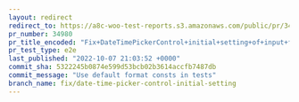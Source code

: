 ```yaml
---
layout: redirect
redirect_to: https://a8c-woo-test-reports.s3.amazonaws.com/public/pr/34980/e2e/index.html
pr_number: 34980
pr_title_encoded: "Fix+DateTimePickerControl+initial+setting+of+input+field"
pr_test_type: e2e
last_published: "2022-10-07 21:03:52 +0000"
commit_sha: 5322245b0874e599d53bcb02b3614accfb7487db
commit_message: "Use default format consts in tests"
branch_name: fix/date-time-picker-control-initial-setting
---
```


